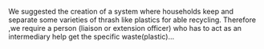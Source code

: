 We suggested the creation of a  system where households  keep and separate some varieties of thrash like plastics for able recycling. Therefore ,we require a person (liaison or extension officer) who has to act as an intermediary help get the specific waste(plastic)...